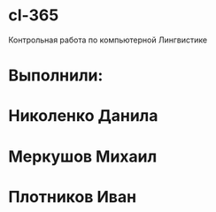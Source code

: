 # cl-365
Контрольная работа по компьютерной Лингвистике 
# Выполнили:
# Николенко Данила
# Меркушов Михаил
# Плотников Иван
